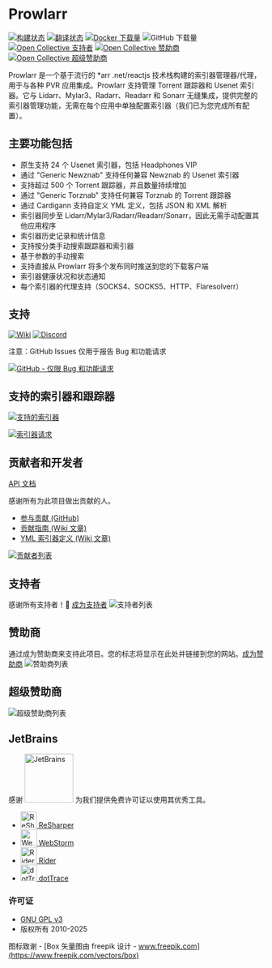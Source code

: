 # Prowlarr

[![构建状态](https://dev.azure.com/Prowlarr/Prowlarr/_apis/build/status/Prowlarr.Prowlarr?branchName=develop)](https://dev.azure.com/Prowlarr/Prowlarr/_build/latest?definitionId=1&branchName=develop)
[![翻译状态](https://translate.servarr.com/widget/servarr/prowlarr/svg-badge.svg)](https://translate.servarr.com/engage/servarr/?utm_source=widget)
[![Docker 下载量](https://img.shields.io/docker/pulls/hotio/prowlarr.svg)](https://wiki.servarr.com/prowlarr/installation/docker)
![GitHub 下载量](https://img.shields.io/github/downloads/Prowlarr/Prowlarr/total.svg)
[![Open Collective 支持者](https://opencollective.com/Prowlarr/backers/badge.svg)](#backers)
[![Open Collective 赞助商](https://opencollective.com/Prowlarr/sponsors/badge.svg)](#sponsors)
[![Open Collective 超级赞助商](https://opencollective.com/Prowlarr/megasponsors/badge.svg)](#mega-sponsors)

Prowlarr 是一个基于流行的 \*arr .net/reactjs 技术栈构建的索引器管理器/代理，用于与各种 PVR 应用集成。Prowlarr 支持管理 Torrent 跟踪器和 Usenet 索引器。它与 Lidarr、Mylar3、Radarr、Readarr 和 Sonarr 无缝集成，提供完整的索引器管理功能，无需在每个应用中单独配置索引器（我们已为您完成所有配置）。

## 主要功能包括

- 原生支持 24 个 Usenet 索引器，包括 Headphones VIP
- 通过 "Generic Newznab" 支持任何兼容 Newznab 的 Usenet 索引器
- 支持超过 500 个 Torrent 跟踪器，并且数量持续增加
- 通过 "Generic Torznab" 支持任何兼容 Torznab 的 Torrent 跟踪器
- 通过 Cardigann 支持自定义 YML 定义，包括 JSON 和 XML 解析
- 索引器同步至 Lidarr/Mylar3/Radarr/Readarr/Sonarr，因此无需手动配置其他应用程序
- 索引器历史记录和统计信息
- 支持按分类手动搜索跟踪器和索引器
- 基于参数的手动搜索
- 支持直接从 Prowlarr 将多个发布同时推送到您的下载客户端
- 索引器健康状况和状态通知
- 每个索引器的代理支持（SOCKS4、SOCKS5、HTTP、Flaresolverr）

## 支持

[![Wiki](https://img.shields.io/badge/servarr-wiki-181717.svg?maxAge=60)](https://wiki.servarr.com/prowlarr)
[![Discord](https://img.shields.io/badge/discord-chat-7289DA.svg?maxAge=60)](https://prowlarr.com/discord)

注意：GitHub Issues 仅用于报告 Bug 和功能请求

[![GitHub - 仅限 Bug 和功能请求](https://img.shields.io/badge/github-issues-red.svg?maxAge=60)](https://github.com/Prowlarr/Prowlarr/issues)

## 支持的索引器和跟踪器

[![支持的索引器](https://img.shields.io/badge/Supported%20Indexers-查看所有当前支持的索引器和跟踪器-important)](https://wiki.servarr.com/en/prowlarr/supported-indexers)

[![索引器请求](https://img.shields.io/badge/Indexer%20Requests-创建和查看现有的索引器和跟踪器请求-informational)](https://requests.prowlarr.com)

## 贡献者和开发者

[API 文档](https://prowlarr.com/docs/api/)

感谢所有为此项目做出贡献的人。

- [参与贡献 (GitHub)](CONTRIBUTING.md)
- [贡献指南 (Wiki 文章)](https://wiki.servarr.com/prowlarr/contributing)
- [YML 索引器定义 (Wiki 文章)](https://wiki.servarr.com/prowlarr/cardigann-yml-definition)

[![贡献者列表](https://opencollective.com/Prowlarr/contributors.svg?width=890&button=false)](https://github.com/Prowlarr/Prowlarr/graphs/contributors)

## 支持者

感谢所有支持者！🙏 [成为支持者](https://opencollective.com/Prowlarr#backer)
![支持者列表](https://opencollective.com/Prowlarr/backers.svg?width=890)

## 赞助商

通过成为赞助商来支持此项目。您的标志将显示在此处并链接到您的网站。[成为赞助商](https://opencollective.com/Prowlarr#sponsor)
![赞助商列表](https://opencollective.com/Prowlarr/sponsors.svg?width=890)

## 超级赞助商

![超级赞助商列表](https://opencollective.com/Prowlarr/tiers/mega-sponsor.svg?width=890)

## JetBrains

感谢 [<img src="https://resources.jetbrains.com/storage/products/company/brand/logos/jetbrains.png" alt="JetBrains" width="96">](http://www.jetbrains.com/) 为我们提供免费许可证以使用其优秀工具。

* [<img src="https://resources.jetbrains.com/storage/products/company/brand/logos/ReSharper_icon.png" alt="ReSharper" width="32"> ReSharper](http://www.jetbrains.com/resharper/)
* [<img src="https://resources.jetbrains.com/storage/products/company/brand/logos/WebStorm_icon.png" alt="WebStorm" width="32"> WebStorm](http://www.jetbrains.com/webstorm/)
* [<img src="https://resources.jetbrains.com/storage/products/company/brand/logos/Rider_icon.png" alt="Rider" width="32"> Rider](http://www.jetbrains.com/rider/)
* [<img src="https://resources.jetbrains.com/storage/products/company/brand/logos/dotTrace_icon.png" alt="dotTrace" width="32"> dotTrace](http://www.jetbrains.com/dottrace/)

### 许可证

- [GNU GPL v3](http://www.gnu.org/licenses/gpl.html)
- 版权所有 2010-2025

图标致谢 - [Box 矢量图由 freepik 设计 - www.freepik.com](https://www.freepik.com/vectors/box)